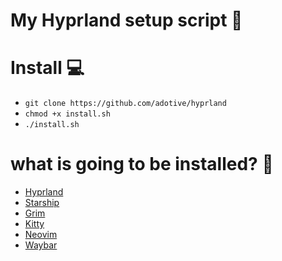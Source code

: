 # My Hyprland setup script 🤙

# Install 💻
- `git clone https://github.com/adotive/hyprland`
- `chmod +x install.sh`
- `./install.sh`

# what is going to be installed? 🤔
- [Hyprland](https://github.com/hyprwm/Hyprland)
- [Starship](https://starship.rs/)
- [Grim](https://github.com/emersion/grim)
- [Kitty](https://github.com/kovidgoyal/kitty)
- [Neovim](https://github.com/neovim/neovim)
- [Waybar](https://github.com/Alexays/Waybar)
